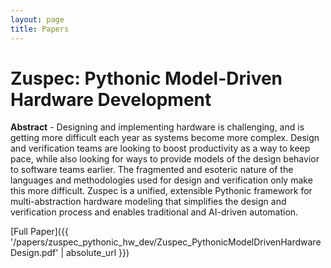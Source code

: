 ```yaml
---
layout: page
title: Papers
---
```


# Zuspec: Pythonic Model-Driven Hardware Development

**Abstract** - Designing and implementing hardware is challenging, and is getting more 
difficult each year as systems become more complex. Design and verification 
teams are looking to boost productivity as a way to keep pace, 
while also looking for ways to provide models of the design behavior to 
software teams earlier. The fragmented and esoteric nature of the languages 
and methodologies used for design and verification only make this more difficult. 
Zuspec is a unified, extensible Pythonic framework for multi-abstraction 
hardware modeling that simplifies the design and verification process and 
enables traditional and AI-driven automation.

[Full Paper]({{ '/papers/zuspec_pythonic_hw_dev/Zuspec_PythonicModelDrivenHardwareDesign.pdf' | absolute_url }})
